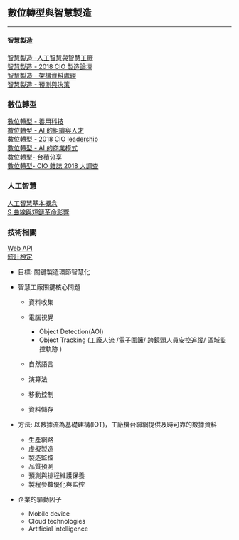 ## 數位轉型與智慧製造

***
#### 智慧製造

[智慧製造 -人工智慧與智慧工廠](/Data/智慧工廠.md)<br>[智慧製造 - 2018 CIO 製造論壇](/Data/2018-CIO-製造論壇.md)<br>[智慧製造 - 架構資料處理](/Data/智慧製造-1.md)<br>[智慧製造 - 預測與決策 ](/Data/智慧製造-2.md)<br>

### 數位轉型 

[數位轉型 - 善用科技](/Data/轉型.md)<br>[數位轉型 - AI 的組織與人才](/Data/AINext.md)<br>[數位轉型 - 2018 CIO leadership](/Data/CIOLeadership2018.md)<br>[數位轉型 - AI 的商業模式](/Data/AI_商業模式.md)<br>[數位轉型- 台積分享](/Data/DigitalTransformation.md)<br>[數位轉型- CIO 雜誌 2018 大調查](/Data/CIO2018-19-Trend.md)

### 人工智慧

[人工智慧基本概念](Data/類神經網路.md)<br>[S 曲線與短鏈革命影響](/Data/AIAdacamy1.md)<br>

### 技術相關

[Web API](/Data/WebAPI.md)<br>[統計檢定](/Data/統計.md)<br>


+ 目標: 關鍵製造環節智慧化<br>

+ 智慧工廠關鍵核心問題


  + 資料收集
  + 電腦視覺

      + Object Detection(AOI)
      + Object Tracking (工廠人流 /電子圍籬/ 跨鏡頭人員安控追蹤/ 區域監控軌跡 )

  + 自然語言

  + 演算法

  + 移動控制

  + 資料儲存

+ 方法: 以數據流為基礎建構(IOT)，工廠機台聯網提供及時可靠的數據資料
  + 生產網路
  + 虛擬製造
  + 製造監控
  * 品質預測
  + 預測與排程維護保養 
  + 製程參數優化與監控

+ 企業的驅動因子

  - Mobile device
  - Cloud technologies
  - Artificial intelligence



